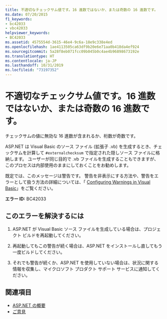 ```yaml
---
title: 不適切なチェックサム値です。16 進数ではないか、または奇数の 16 進数です。
ms.date: 07/20/2015
f1_keywords:
- bc42033
- vbc42033
helpviewer_keywords:
- BC42033
ms.assetid: 4575554d-3615-46e4-9c6a-18e9c338e4ed
ms.openlocfilehash: 1ae4113505ca63df9b20e6e71aa0b418da4ef924
ms.sourcegitcommit: 5a28f8eb071fcc09b045b0c4ae4b96898673192e
ms.translationtype: HT
ms.contentlocale: ja-JP
ms.lasthandoff: 10/31/2019
ms.locfileid: "73197352"
---
```

# <a name="bad-checksum-value-non-hex-digits-or-odd-number-of-hex-digits"></a>不適切なチェックサム値です。16 進数ではないか、または奇数の 16 進数です。
チェックサムの値に無効な 16 進数が含まれるか、桁数が奇数です。  
  
 ASP.NET は Visual Basic のソース ファイル (拡張子 .vb) を生成するとき、チェックサムを計算して `#externalchecksum` で指定された隠しソース ファイルに格納します。 ユーザーが同じ目的で .vb ファイルを生成することもできますが、このプロセスは内部使用のままにしておくことをお勧めします。  
  
 既定では、このメッセージは警告です。 警告を非表示にする方法や、警告をエラーとして扱う方法の詳細については、「 [Configuring Warnings in Visual Basic](/visualstudio/ide/configuring-warnings-in-visual-basic)」をご覧ください。  
  
 **エラー ID:** BC42033  
  
## <a name="to-correct-this-error"></a>このエラーを解決するには  
  
1. ASP.NET が Visual Basic ソース ファイルを生成している場合は、プロジェクト ビルドを再起動してください。  
  
2. 再起動してもこの警告が続く場合は、ASP.NET をインストールし直してもう一度ビルドしてください。  
  
3. それでも警告が続くか、ASP.NET を使用していない場合は、状況に関する情報を収集し、マイクロソフト プロダクト サポート サービスに通知してください。  
  
## <a name="see-also"></a>関連項目

- [ASP.NET の概要](/aspnet/overview)
- [ご意見](/visualstudio/ide/feedback-options)
